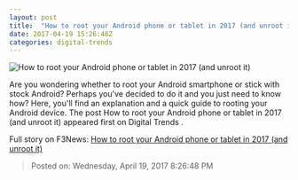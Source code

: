 ```yaml
---
layout: post
title:  "How to root your Android phone or tablet in 2017 (and unroot it)"
date: 2017-04-19 15:26:48Z
categories: digital-trends
---
```


![How to root your Android phone or tablet in 2017 (and unroot it)](http://icdn3.digitaltrends.com/image/galaxy-s6-edge-plus-hands-1200x630-c.png)

Are you wondering whether to root your Android smartphone or stick with stock Android? Perhaps you’ve decided to do it and you just need to know how? Here, you'll find an explanation and a quick guide to rooting your Android device. The post How to root your Android phone or tablet in 2017 (and unroot it) appeared first on Digital Trends .


Full story on F3News: [How to root your Android phone or tablet in 2017 (and unroot it)](http://www.f3nws.com/n/Wg2GmF)

> Posted on: Wednesday, April 19, 2017 8:26:48 PM

